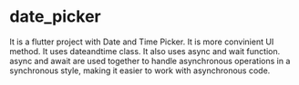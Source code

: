 # date_picker

It is a flutter project with Date and Time Picker. It is more convinient UI method. It uses dateandtime class. It also uses async and wait function. async and await are used together to handle asynchronous operations in a synchronous style, making it easier to work with asynchronous code.